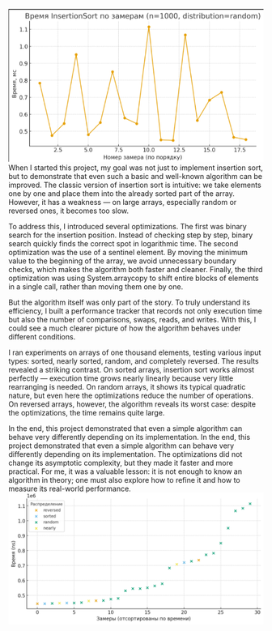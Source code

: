 ![img.png](img.png)
When I started this project, my goal was not just to implement insertion sort, but to demonstrate that even such a basic and well-known algorithm can be improved. 
The classic version of insertion sort is intuitive: we take elements one by one and place them into the already sorted part of the array. 
However, it has a weakness — on large arrays, especially random or reversed ones, it becomes too slow.

To address this, I introduced several optimizations. The first was binary search for the insertion position. 
Instead of checking step by step, binary search quickly finds the correct spot in logarithmic time. The second optimization was the use of a sentinel element. 
By moving the minimum value to the beginning of the array, we avoid unnecessary boundary checks, which makes the algorithm both faster and cleaner. 
Finally, the third optimization was using System.arraycopy to shift entire blocks of elements in a single call, rather than moving them one by one.

But the algorithm itself was only part of the story. To truly understand its efficiency, 
I built a performance tracker that records not only execution time but also the number of comparisons, swaps, reads, and writes. With this, 
I could see a much clearer picture of how the algorithm behaves under different conditions.

I ran experiments on arrays of one thousand elements, testing various input types: sorted, nearly sorted, random, and completely reversed. 
The results revealed a striking contrast. On sorted arrays, insertion sort works almost perfectly — execution time grows nearly linearly because very little 
rearranging is needed. On random arrays, it shows its typical quadratic nature, but even here the optimizations reduce the number of operations. On reversed arrays, 
however, the algorithm reveals its worst case: despite the optimizations, the time remains quite large.

In the end, this project demonstrated that even a simple algorithm can behave very differently depending on its implementation. 
In the end, this project demonstrated that even a simple algorithm can behave very differently depending on its implementation. 
The optimizations did not change its asymptotic complexity, but they made it faster and more practical. For me, it was a valuable lesson: 
it is not enough to know an algorithm in theory; one must also explore how to refine it and how to measure its real-world performance.
![plot.png](plot.png)